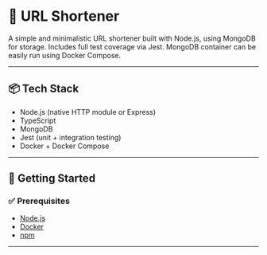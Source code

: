 # 🔗 URL Shortener

A simple and minimalistic URL shortener built with Node.js, using MongoDB for storage. Includes full test coverage via Jest. MongoDB container can be easily run using Docker Compose.

---

## 📦 Tech Stack

- Node.js (native HTTP module or Express)
- TypeScript
- MongoDB
- Jest (unit + integration testing)
- Docker + Docker Compose

---

## 🚀 Getting Started

### ✅ Prerequisites

- [Node.js](https://nodejs.org/)
- [Docker](https://www.docker.com/)
- [npm](https://www.npmjs.com/)

---



